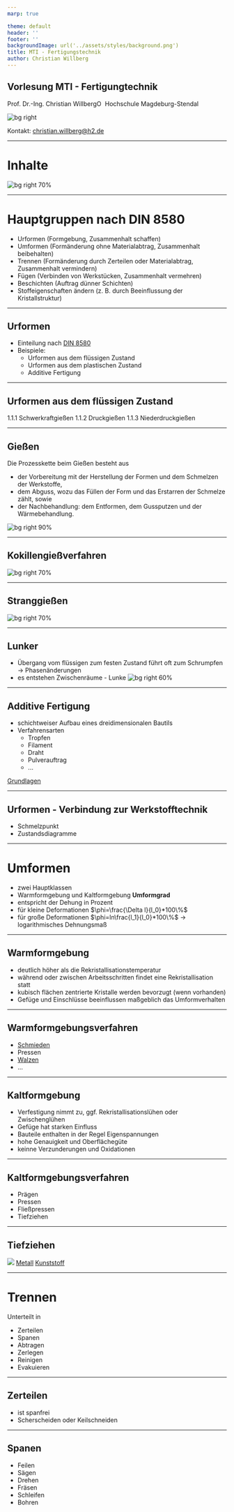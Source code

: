 ```yaml
---
marp: true

theme: default
header: ''
footer: ''
backgroundImage: url('../assets/styles/background.png')
title: MTI - Fertigungstechnik
author: Christian Willberg
---
```




<script type="module">
  import mermaid from 'https://cdn.jsdelivr.net/npm/mermaid@10/dist/mermaid.esm.min.mjs';
  mermaid.initialize({ startOnLoad: true });
</script>

<style>
.container{
  display: flex;
  }
.col{
  flex: 1;
  }
</style>

<style scoped>
.column-container {
    display: flex;
    flex-direction: row;
}

.column {
    flex: 1;
    padding: 0 20px; /* Platzierung der Spalten */
}

.centered-image {
    display: block;
    margin: 0 auto;
}
</style>

<style>
footer {
    font-size: 14px; /* Ändere die Schriftgröße des Footers */
    color: #888; /* Ändere die Farbe des Footers */
    text-align: right; /* Ändere die Ausrichtung des Footers */
}
</style>


## Vorlesung MTI - Fertigungtechnik
Prof. Dr.-Ing.  Christian Willberg<a href="https://orcid.org/0000-0003-2433-9183"><img src="../assets/styles/ORCIDiD_iconvector.png" alt="ORCID Symbol" style="height:15px;width:auto;vertical-align: top;background-color:transparent;"></a>
Hochschule Magdeburg-Stendal

![bg right](https://upload.wikimedia.org/wikipedia/commons/1/1d/SchmelzofenArbeiter.jpg)

Kontakt: christian.willberg@h2.de

---

# Inhalte

![bg right 70%](../assets/QR/mti_ft_07.png)

---

<!--paginate: true-->

# Hauptgruppen nach DIN 8580

- Urformen (Formgebung, Zusammenhalt schaffen)
- Umformen (Formänderung ohne Materialabtrag, Zusammenhalt beibehalten)
- Trennen (Formänderung durch Zerteilen oder Materialabtrag, Zusammenhalt vermindern)
- Fügen (Verbinden von Werkstücken, Zusammenhalt vermehren)
- Beschichten (Auftrag dünner Schichten)
- Stoffeigenschaften ändern (z. B. durch Beeinflussung der Kristallstruktur)


---


## Urformen

- Einteilung nach [DIN 8580](https://de.wikipedia.org/wiki/Urformen)
- Beispiele:
  - Urformen aus dem flüssigen Zustand
  - Urformen aus dem plastischen Zustand
  - Additive Fertigung



---

## Urformen aus dem flüssigen Zustand

1.1.1 Schwerkraftgießen
1.1.2 Druckgießen
1.1.3 Niederdruckgießen

---
## Gießen
Die Prozesskette beim Gießen besteht aus
- der Vorbereitung mit der Herstellung der Formen und dem Schmelzen der Werkstoffe,
- dem Abguss, wozu das Füllen der Form und das Erstarren der Schmelze zählt, sowie
- der Nachbehandlung: dem Entformen, dem Gussputzen und der Wärmebehandlung.

![bg right 90%](https://upload.wikimedia.org/wikipedia/commons/1/1d/SchmelzofenArbeiter.jpg)

---
## Kokillengießverfahren

![bg right 70%](https://upload.wikimedia.org/wikipedia/commons/6/63/Low_pressure_permanent_mold_casting_schematic-de.svg)

---

## Stranggießen

![bg right 70%](https://upload.wikimedia.org/wikipedia/commons/9/9d/Continuous_casting_%28Tundish_and_Mold%29-2_NT.PNG)

---
## Lunker
- Übergang vom flüssigen zum festen Zustand führt oft zum Schrumpfen -> Phasenänderungen 
- es entstehen Zwischenräume - Lunke
![bg right 60%](https://upload.wikimedia.org/wikipedia/commons/7/71/Lutetium_1cm3_cube.jpg)

---

## Additive Fertigung

- schichtweiser Aufbau eines dreidimensionalen Bautils
- Verfahrensarten
  - Tropfen
  - Filament
  - Draht
  - Pulverauftrag
  - ...

[Grundlagen](https://www.youtube.com/watch?v=d_YUk4vcFCE)

---

## Urformen - Verbindung zur Werkstofftechnik

- Schmelzpunkt
- Zustandsdiagramme

---

# Umformen 
- zwei Hauptklassen
- Warmformgebung und Kaltformgebung
**Umformgrad**
- entspricht der Dehung in Prozent
- für kleine Deformationen $\phi=\frac{\Delta l}{l_0}*100\%$
- für große Deformationen $\phi=ln\frac{l_1}{l_0}*100\%$ -> logarithmisches Dehnungsmaß
---

## Warmformgebung
- deutlich höher als die Rekristallisationstemperatur
- während oder zwischen Arbeitsschritten findet eine Rekristallisation statt
- kubisch flächen zentrierte Kristalle werden bevorzugt (wenn vorhanden)
- Gefüge und Einschlüsse beeinflussen maßgeblich das Umformverhalten

---
## Warmformgebungsverfahren
- [Schmieden](https://youtu.be/AxLszR6fkLM?si=k6A9aOVfQceOK9v0&t=80)
- Pressen
- [Walzen](https://www.youtube.com/watch?v=WOTO64HgnXc)
- ...
---

## Kaltformgebung
- Verfestigung nimmt zu, ggf. Rekristallisationslühen oder Zwischenglühen
- Gefüge hat starken Einfluss
- Bauteile enthalten in der Regel Eigenspannungen
- hohe Genauigkeit und Oberflächegüte
- keinne Verzunderungen und Oxidationen

---

## Kaltformgebungsverfahren
- Prägen
- Pressen
- Fließpressen
- Tiefziehen

---

## Tiefziehen

![](https://upload.wikimedia.org/wikipedia/commons/f/fc/Emboutissage1.png)
[Metall](https://www.youtube.com/watch?v=WtJNFdv54EM)
[Kunststoff](https://www.youtube.com/watch?v=_FDMz7YAtWA)

---

# Trennen
Unterteilt in 
- Zerteilen
- Spanen
- Abtragen
- Zerlegen
- Reinigen
- Evakuieren 

---
## Zerteilen
- ist spanfrei
- Scherscheiden oder Keilschneiden

---

## Spanen
- Feilen
- Sägen
- Drehen
- Fräsen
- Schleifen
- Bohren




